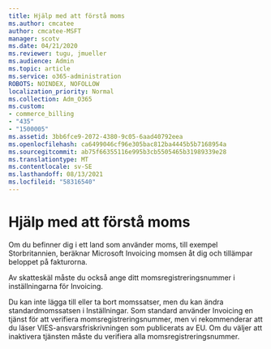 ```yaml
---
title: Hjälp med att förstå moms
ms.author: cmcatee
author: cmcatee-MSFT
manager: scotv
ms.date: 04/21/2020
ms.reviewer: tugu, jmueller
ms.audience: Admin
ms.topic: article
ms.service: o365-administration
ROBOTS: NOINDEX, NOFOLLOW
localization_priority: Normal
ms.collection: Adm_O365
ms.custom:
- commerce_billing
- "435"
- "1500005"
ms.assetid: 3bb6fce9-2072-4380-9c05-6aad40792eea
ms.openlocfilehash: ca6499046cf96e305bac812ba4445b5b7168954a
ms.sourcegitcommit: ab75f66355116e995b3cb5505465b31989339e28
ms.translationtype: MT
ms.contentlocale: sv-SE
ms.lasthandoff: 08/13/2021
ms.locfileid: "58316540"
---
```

# <a name="help-understanding-value-added-tax-vat"></a>Hjälp med att förstå moms

Om du befinner dig i ett land som använder moms, till exempel Storbritannien, beräknar Microsoft Invoicing momsen åt dig och tillämpar beloppet på fakturorna.
  
Av skatteskäl måste du också ange ditt momsregistreringsnummer i inställningarna för Invoicing.
  
Du kan inte lägga till eller ta bort momssatser, men du kan ändra standardmomssatsen i Inställningar. Som standard använder Invoicing en tjänst för att verifiera momsregistreringsnummer, men vi rekommenderar att du läser VIES-ansvarsfriskrivningen som publicerats av EU. [](https://go.microsoft.com/fwlink/?LinkID=841741) Om du väljer att inaktivera tjänsten måste du verifiera alla momsregistreringsnummer.
